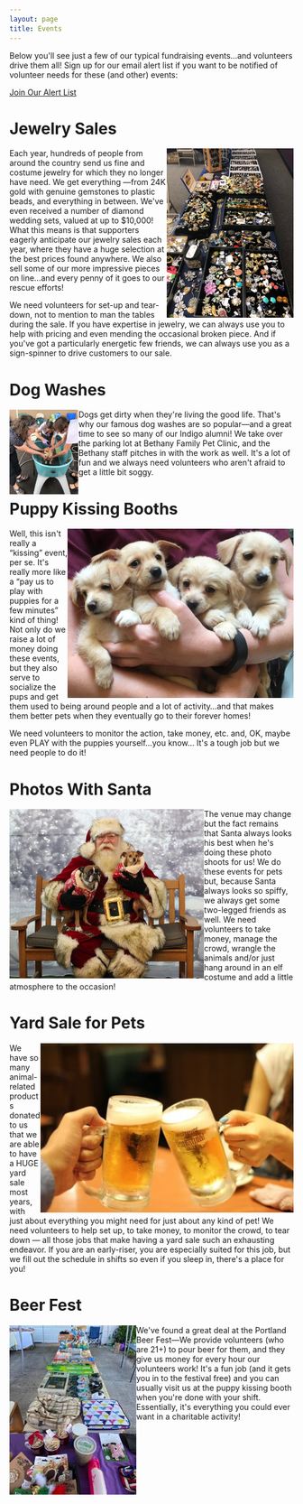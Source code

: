 ```yaml
---
layout: page
title: Events
---
```


Below you'll see just a few of our typical fundraising events...and volunteers drive them all! Sign up for our email alert list if you want to be notified of volunteer needs for these (and other) events: 

[Join Our Alert List](info@IndigoRescue.org)

# Jewelry Sales

<img align="right" height="300" src="/assets/images/events1.jpg">

Each year, hundreds of people from around the country send us fine and costume jewelry for which they no longer have need. We get everything —from 24K gold with genuine gemstones to plastic beads, and everything in between. We've even received a number of diamond wedding sets, valued at up to $10,000!  What this means is that supporters eagerly anticipate our jewelry sales each year, where they have a huge selection at the best prices found anywhere. We also sell some of our more impressive pieces on line…and every penny of it goes to our rescue efforts!

We need volunteers for set-up and tear-down, not to mention to man the tables during the sale. If you have expertise in jewelry, we can always use you to help with pricing and even mending the occasional broken piece. And if you've got a particularly energetic few friends, we can always use you as a sign-spinner to drive customers to our sale.

# Dog Washes

<img align="left" height="150" src="/assets/images/events2.jpg">

Dogs get dirty when they're living the good life. That's why our famous dog washes are so popular—and a great time to see so many of our Indigo alumni!  We take over the parking lot at Bethany Family Pet Clinic, and the Bethany staff pitches in with the work as well. It's a lot of fun and we always need volunteers who aren't afraid to get a little bit soggy. 
  
# Puppy Kissing Booths

<img align="right" height="300" src="/assets/images/events3.jpg">

Well, this isn't really a “kissing” event, per se. It's really more like a “pay us to play with puppies for a few minutes” kind of thing!  Not only do we raise a lot of money doing these events, but they also serve to socialize the pups and get them used to being around people and a lot of activity…and that makes them better pets when they eventually go to their forever homes! 

We need volunteers to monitor the action, take money, etc. and, OK, maybe even PLAY with the puppies yourself…you know... It's a tough job but we need people to do it!

# Photos With Santa

<img align="left" height="300" src="/assets/images/events4.jpg">

The venue may change but the fact remains that Santa always looks his best when he's doing these photo shoots for us!  We do these events for pets but, because Santa always looks so spiffy, we always get some two-legged friends as well. We need volunteers to take money, manage the crowd, wrangle the animals and/or just hang around in an elf costume and add a little atmosphere to the occasion!



# Yard Sale for Pets

<img align="right" height="300" src="/assets/images/events5.jpg">

We have so many animal-related products donated to us that we are able to have a HUGE yard sale most years, with just about everything you might need for just about any kind of pet!  We need volunteers to help set up, to take money, to monitor the crowd, to tear down — all those jobs that make having a yard sale such an exhausting endeavor.
If you are an early-riser, you are especially suited for this job, but we fill out the schedule in shifts so even if you sleep in, there's a place for you!
  



# Beer Fest

<img align="left" height="300" src="/assets/images/events6.jpg">

We've found a great deal at the Portland Beer Fest—We provide volunteers (who are 21+) to pour beer for them, and they give us money for every hour our volunteers work!  It's a fun job (and it gets you in to the festival free) and you can usually visit us at the puppy kissing booth when you're done with your shift. Essentially, it's everything you could ever want in a charitable activity!